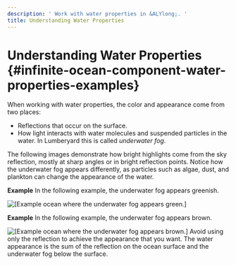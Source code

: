 ```yaml
---
description: ' Work with water properties in &ALYlong;. '
title: Understanding Water Properties
---
```

# Understanding Water Properties {#infinite-ocean-component-water-properties-examples}

When working with water properties, the color and appearance come from two places:
+ Reflections that occur on the surface\.
+ How light interacts with water molecules and suspended particles in the water\. In Lumberyard this is called *underwater fog*\.

The following images demonstrate how bright highlights come from the sky reflection, mostly at sharp angles or in bright reflection points\. Notice how the underwater fog appears differently, as particles such as algae, dust, and plankton can change the appearance of the water\.

**Example**
In the following example, the underwater fog appears greenish\.

![\[Example ocean where the underwater fog appears green.\]](/images/userguide/component/infiniteocean/infinite-ocean-component-6.jpg)

**Example**
In the following example, the underwater fog appears brown\.

![\[Example ocean where the underwater fog appears brown.\]](/images/userguide/component/infiniteocean/infinite-ocean-component-7.jpg)
Avoid using only the reflection to achieve the appearance that you want\. The water appearance is the sum of the reflection on the ocean surface and the underwater fog below the surface\.